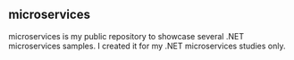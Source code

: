 ## microservices
microservices is my public repository to showcase several .NET microservices samples. I created it for my .NET microservices studies only.
